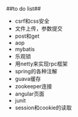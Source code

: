 ##to do list##
- csrf和css安全
- 文件上传，参数提交
- post和get
- aop
- mybatis
- 乐观锁
- 用netty来实现rpc框架
- spring的各种注解
- guava缓存
- zookeeper连接
- angular页面
- junit
- session和cookie的读取

